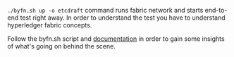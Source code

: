 `./byfn.sh up -o etcdraft` command runs fabric network and starts end-to-end test right away. In order to understand the test you have to understand hyperledger fabric concepts.

Follow the byfn.sh script and [documentation](https://hyperledger-fabric.readthedocs.io/en/release-1.4/build_network.html#what-s-happening-behind-the-scenes) in order to gain some insights of what's going on behind the scene.